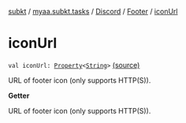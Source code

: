[subkt](../../../index.md) / [myaa.subkt.tasks](../../index.md) / [Discord](../index.md) / [Footer](index.md) / [iconUrl](./icon-url.md)

# iconUrl

`val iconUrl: `[`Property`](https://docs.gradle.org/current/javadoc/org/gradle/api/provider/Property.html)`<`[`String`](https://kotlinlang.org/api/latest/jvm/stdlib/kotlin/-string/index.html)`>` [(source)](https://github.com/Myaamori/SubKt/blob/0.1.12/src/main/kotlin/myaa/subkt/tasks/discordtask.kt#L69)

URL of footer icon (only supports HTTP(S)).

**Getter**

URL of footer icon (only supports HTTP(S)).

